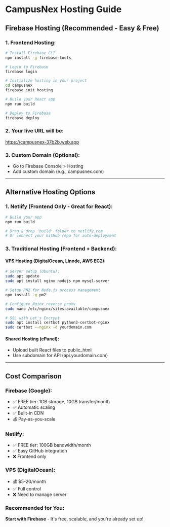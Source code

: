 # CampusNex Hosting Guide

## Firebase Hosting (Recommended - Easy & Free)

### 1. Frontend Hosting:
```bash
# Install Firebase CLI
npm install -g firebase-tools

# Login to Firebase
firebase login

# Initialize hosting in your project
cd campusnex
firebase init hosting

# Build your React app
npm run build

# Deploy to Firebase
firebase deploy
```

### 2. Your live URL will be:
https://campusnex-37b2b.web.app

### 3. Custom Domain (Optional):
- Go to Firebase Console > Hosting
- Add custom domain (e.g., campusnex.com)

---

## Alternative Hosting Options

### 1. Netlify (Frontend Only - Great for React):
```bash
# Build your app
npm run build

# Drag & drop 'build' folder to netlify.com
# Or connect your GitHub repo for auto-deployment
```

### 3. Traditional Hosting (Frontend + Backend):

#### VPS Hosting (DigitalOcean, Linode, AWS EC2):
```bash
# Server setup (Ubuntu):
sudo apt update
sudo apt install nginx nodejs npm mysql-server

# Setup PM2 for Node.js process management
npm install -g pm2

# Configure Nginx reverse proxy
sudo nano /etc/nginx/sites-available/campusnex

# SSL with Let's Encrypt
sudo apt install certbot python3-certbot-nginx
sudo certbot --nginx -d yourdomain.com
```

#### Shared Hosting (cPanel):
- Upload built React files to public_html
- Use subdomain for API (api.yourdomain.com)

---

## Cost Comparison

### Firebase (Google):
- ✅ FREE tier: 1GB storage, 10GB transfer/month
- ✅ Automatic scaling
- ✅ Built-in CDN
- 💰 Pay-as-you-scale

### Netlify:
- ✅ FREE tier: 100GB bandwidth/month
- ✅ Easy GitHub integration
- ❌ Frontend only

### VPS (DigitalOcean):
- 💰 $5-20/month
- ✅ Full control
- ❌ Need to manage server

### Recommended for You:
**Start with Firebase** - It's free, scalable, and you're already set up!